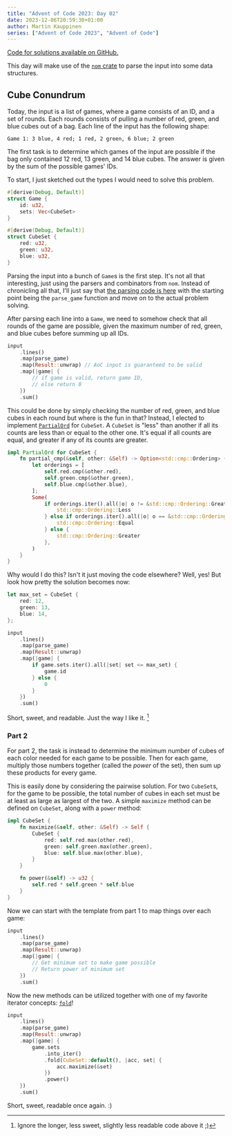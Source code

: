 ```yaml
---
title: "Advent of Code 2023: Day 02"
date: 2023-12-06T20:59:30+01:00
author: Martin Kauppinen
series: ["Advent of Code 2023", "Advent of Code"]
---
```

[Code for solutions available on GitHub.](https://github.com/martinkauppinen/aoc-2023/)

This day will make use of the [`nom` crate](https://crates.io/crates/nom) to
parse the input into some data structures.

## Cube Conundrum
Today, the input is a list of games, where a game consists of an ID, and a set
of rounds. Each rounds consists of pulling a number of red, green, and blue
cubes out of a bag. Each line of the input has the following shape:
```
Game 1: 3 blue, 4 red; 1 red, 2 green, 6 blue; 2 green
```
The first task is to determine which games of the input are possible if the
bag only contained 12 red, 13 green, and 14 blue cubes. The answer is given by
the sum of the possible games' IDs.

To start, I just sketched out the types I would need to solve this problem.
```rust
#[derive(Debug, Default)]
struct Game {
    id: u32,
    sets: Vec<CubeSet>
}

#[derive(Debug, Default)]
struct CubeSet {
    red: u32,
    green: u32,
    blue: u32,
}
```
Parsing the input into a bunch of `Game`s is the first step. It's not all that
interesting, just using the parsers and combinators from `nom`. Instead of
chronicling all that, I'll just say that [the parsing code is
here](https://github.com/martinkauppinen/aoc-2023/commit/6be1b49bdda7a29259e3e69e806d2a0e7c0cbb9a#diff-658c377f84eafdfafa65b7475394dd69a85b9765cf2c933cea4daeaec65a650aR66-R102) with the starting point being the `parse_game` function and move on to the actual problem solving.

After parsing each line into a `Game`, we need to somehow check that all rounds
of the game are possible, given the maximum number of red, green, and blue
cubes before summing up all IDs.

```rust
input
    .lines()
    .map(parse_game)
    .map(Result::unwrap) // AoC input is guaranteed to be valid
    .map(|game| {
        // if game is valid, return game ID,
        // else return 0
    })
    .sum()
```

This could be done by simply checking the number of red, green, and blue cubes
in each round but where is the fun in that? Instead, I elected to implement
[`PartialOrd`](https://doc.rust-lang.org/std/cmp/trait.PartialOrd.html) for
`CubeSet`. A `CubeSet` is "less" than another if all its counts are less than or
equal to the other one. It's equal if all counts are equal, and greater if any
of its counts are greater.

```rust
impl PartialOrd for CubeSet {
    fn partial_cmp(&self, other: &Self) -> Option<std::cmp::Ordering> {
        let orderings = [
            self.red.cmp(&other.red),
            self.green.cmp(&other.green),
            self.blue.cmp(&other.blue),
        ];
        Some(
            if orderings.iter().all(|o| o != &std::cmp::Ordering::Greater) {
                std::cmp::Ordering::Less
            } else if orderings.iter().all(|o| o == &std::cmp::Ordering::Equal) {
                std::cmp::Ordering::Equal
            } else {
                std::cmp::Ordering::Greater
            },
        )
    }
}
```

Why would I do this? Isn't it just moving the code elsewhere? Well, yes! But look how pretty the solution becomes now:
```rust
let max_set = CubeSet {
    red: 12,
    green: 13,
    blue: 14,
};

input
    .lines()
    .map(parse_game)
    .map(Result::unwrap)
    .map(|game| {
        if game.sets.iter().all(|set| set <= max_set) {
            game.id
        } else {
            0
        }
    })
    .sum()
```

Short, sweet, and readable. Just the way I like it. [^short-sweet]
[^short-sweet]: Ignore the longer, less sweet, slightly less readable code above it ;)

### Part 2
For part 2, the task is instead to determine the minimum number of cubes of each
color needed for each game to be possible. Then for each game, multiply those
numbers together (called the _power_ of the set), then sum up these products for every game.

This is easily done by considering the pairwise solution. For two `CubeSet`s, for the game to be possible, the
total number of cubes in each set must be at least as large as largest of the two. A simple `maximize` method can be defined on `CubeSet`, along with a `power` method:
```rust
impl CubeSet {
    fn maximize(&self, other: &Self) -> Self {
        CubeSet {
            red: self.red.max(other.red),
            green: self.green.max(other.green),
            blue: self.blue.max(other.blue),
        }
    }

    fn power(&self) -> u32 {
        self.red * self.green * self.blue
    }
}
```

Now we can start with the template from part 1 to map things over each game:
```rust
input
    .lines()
    .map(parse_game)
    .map(Result::unwrap)
    .map(|game| {
        // Get minimum set to make game possible
        // Return power of minimum set
    })
    .sum()
```

Now the new methods can be utilized together with one of my favorite iterator
concepts:
[`fold`](https://doc.rust-lang.org/std/iter/trait.Iterator.html#method.fold)!

```rust
input
    .lines()
    .map(parse_game)
    .map(Result::unwrap)
    .map(|game| {
        game.sets
            .into_iter()
            .fold(CubeSet::default(), |acc, set| {
                acc.maximize(&set)
            })
            .power()
    })
    .sum()
```

Short, sweet, readable once again. :)
